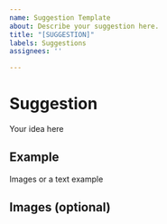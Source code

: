 ```yaml
---
name: Suggestion Template
about: Describe your suggestion here.
title: "[SUGGESTION]"
labels: Suggestions
assignees: ''

---
```


# Suggestion

Your idea here

## Example

Images or a text example

## Images (optional)
